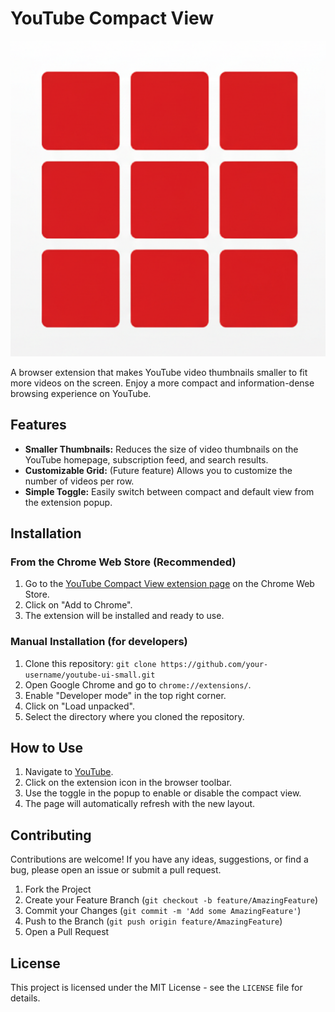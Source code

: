 # YouTube Compact View

![YouTube Compact View](icon.png)

A browser extension that makes YouTube video thumbnails smaller to fit more videos on the screen. Enjoy a more compact and information-dense browsing experience on YouTube.

## Features

-   **Smaller Thumbnails:** Reduces the size of video thumbnails on the YouTube homepage, subscription feed, and search results.
-   **Customizable Grid:** (Future feature) Allows you to customize the number of videos per row.
-   **Simple Toggle:** Easily switch between compact and default view from the extension popup.

## Installation

### From the Chrome Web Store (Recommended)

1.  Go to the [YouTube Compact View extension page]() on the Chrome Web Store.
2.  Click on "Add to Chrome".
3.  The extension will be installed and ready to use.

### Manual Installation (for developers)

1.  Clone this repository: `git clone https://github.com/your-username/youtube-ui-small.git`
2.  Open Google Chrome and go to `chrome://extensions/`.
3.  Enable "Developer mode" in the top right corner.
4.  Click on "Load unpacked".
5.  Select the directory where you cloned the repository.

## How to Use

1.  Navigate to [YouTube](https://www.youtube.com/).
2.  Click on the extension icon in the browser toolbar.
3.  Use the toggle in the popup to enable or disable the compact view.
4.  The page will automatically refresh with the new layout.

## Contributing

Contributions are welcome! If you have any ideas, suggestions, or find a bug, please open an issue or submit a pull request.

1.  Fork the Project
2.  Create your Feature Branch (`git checkout -b feature/AmazingFeature`)
3.  Commit your Changes (`git commit -m 'Add some AmazingFeature'`)
4.  Push to the Branch (`git push origin feature/AmazingFeature`)
5.  Open a Pull Request

## License

This project is licensed under the MIT License - see the `LICENSE` file for details.
